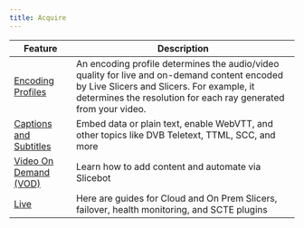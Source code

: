 ```yaml
---
title: Acquire
---
```


|Feature|Description|
|---|---|
|[Encoding Profiles](/uplynk/acquire/encoding_profiles)|An encoding profile determines the audio/video quality for live and on-demand content encoded by Live Slicers and Slicers. For example, it determines the resolution for each ray generated from your video. |
|[Captions and Subtitles](/uplynk/acquire/captions_and_subtitles)|Embed data or plain text, enable WebVTT, and other topics like DVB Teletext, TTML, SCC, and more|
|[Video On Demand (VOD)](/uplynk/acquire/vod)|Learn how to add content and automate via Slicebot|
|[Live](/uplynk/acquire/live)|Here are guides for Cloud and On Prem Slicers, failover, health monitoring, and SCTE plugins|
